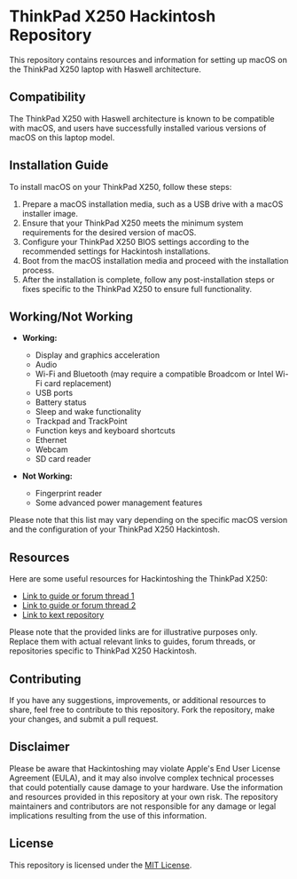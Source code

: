 # ThinkPad X250 Hackintosh Repository

This repository contains resources and information for setting up macOS on the ThinkPad X250 laptop with Haswell architecture.

## Compatibility

The ThinkPad X250 with Haswell architecture is known to be compatible with macOS, and users have successfully installed various versions of macOS on this laptop model.

## Installation Guide

To install macOS on your ThinkPad X250, follow these steps:

1. Prepare a macOS installation media, such as a USB drive with a macOS installer image.
2. Ensure that your ThinkPad X250 meets the minimum system requirements for the desired version of macOS.
3. Configure your ThinkPad X250 BIOS settings according to the recommended settings for Hackintosh installations.
4. Boot from the macOS installation media and proceed with the installation process.
5. After the installation is complete, follow any post-installation steps or fixes specific to the ThinkPad X250 to ensure full functionality.

## Working/Not Working

- **Working:**
  - Display and graphics acceleration
  - Audio
  - Wi-Fi and Bluetooth (may require a compatible Broadcom or Intel Wi-Fi card replacement)
  - USB ports
  - Battery status
  - Sleep and wake functionality
  - Trackpad and TrackPoint
  - Function keys and keyboard shortcuts
  - Ethernet
  - Webcam
  - SD card reader

- **Not Working:**
  - Fingerprint reader
  - Some advanced power management features

Please note that this list may vary depending on the specific macOS version and the configuration of your ThinkPad X250 Hackintosh.

## Resources

Here are some useful resources for Hackintoshing the ThinkPad X250:

- [Link to guide or forum thread 1](https://www.example.com/guide1)
- [Link to guide or forum thread 2](https://www.example.com/guide2)
- [Link to kext repository](https://www.example.com/kexts)

Please note that the provided links are for illustrative purposes only. Replace them with actual relevant links to guides, forum threads, or repositories specific to ThinkPad X250 Hackintosh.

## Contributing

If you have any suggestions, improvements, or additional resources to share, feel free to contribute to this repository. Fork the repository, make your changes, and submit a pull request.

## Disclaimer

Please be aware that Hackintoshing may violate Apple's End User License Agreement (EULA), and it may also involve complex technical processes that could potentially cause damage to your hardware. Use the information and resources provided in this repository at your own risk. The repository maintainers and contributors are not responsible for any damage or legal implications resulting from the use of this information.

## License

This repository is licensed under the [MIT License](LICENSE).
